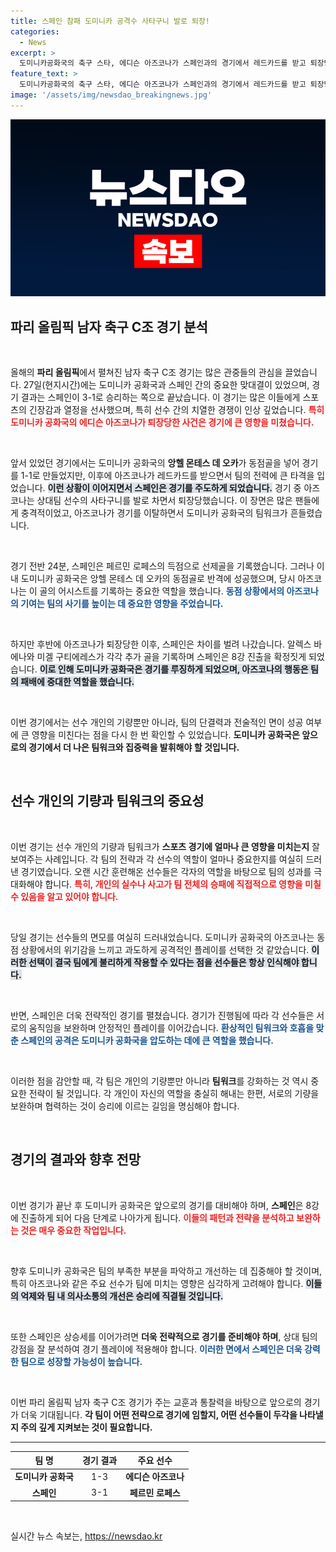 ```yaml
---
title: 스페인 참패 도미니카 공격수 사타구니 발로 퇴장!
categories:
  - News
excerpt: >
  도미니카공화국의 축구 스타, 에디슨 아즈코나가 스페인과의 경기에서 레드카드를 받고 퇴장당했습니다. 동점 상황에서의 불행한 사고가 팀의 패배로 이어진 이 경기, 과연 어떤 전개가 있었을까요? 클릭해 더 알아보세요!
feature_text: >
  도미니카공화국의 축구 스타, 에디슨 아즈코나가 스페인과의 경기에서 레드카드를 받고 퇴장당했습니다. 동점 상황에서의 불행한 사고가 팀의 패배로 이어진 이 경기, 과연 어떤 전개가 있었을까요? 클릭해 더 알아보세요!
image: '/assets/img/newsdao_breakingnews.jpg'
---
```


<p><img src="/assets/img/newsdao_breakingnews.jpg" alt="pcversion 속보" /></p>

<h2 data-ke-size="size26">파리 올림픽 남자 축구 C조 경기 분석</h2>

<p data-ke-size="size16">&nbsp;</p>

<p>올해의 <b>파리 올림픽</b>에서 펼쳐진 남자 축구 C조 경기는 많은 관중들의 관심을 끌었습니다. 27일(현지시간)에는 도미니카 공화국과 스페인 간의 중요한 맞대결이 있었으며, 경기 결과는 스페인이 3-1로 승리하는 쪽으로 끝났습니다. 이 경기는 많은 이들에게 스포츠의 긴장감과 열정을 선사했으며, 특히 선수 간의 치열한 경쟁이 인상 깊었습니다. <b><span style="color: #ee2323;">특히 도미니카 공화국의 에디슨 아즈코나가 퇴장당한 사건은 경기에 큰 영향을 미쳤습니다.</span></b>  </p>

<p data-ke-size="size16">&nbsp;</p>

<p>앞서 있었던 경기에서는 도미니카 공화국의 <b>앙헬 몬테스 데 오카</b>가 동점골을 넣어 경기를 1-1로 만들었지만, 이후에 아즈코나가 레드카드를 받으면서 팀의 전력에 큰 타격을 입었습니다. <b><span style="background-color: #21538527;">이런 상황이 이어지면서 스페인은 경기를 주도하게 되었습니다.</span></b> 경기 중 아즈코나는 상대팀 선수의 사타구니를 발로 차면서 퇴장당했습니다. 이 장면은 많은 팬들에게 충격적이었고, 아즈코나가 경기를 이탈하면서 도미니카 공화국의 팀워크가 흔들렸습니다.</p>

<p data-ke-size="size16">&nbsp;</p>

<p>경기 전반 24분, 스페인은 페르민 로페스의 득점으로 선제골을 기록했습니다. 그러나 이내 도미니카 공화국은 앙헬 몬테스 데 오카의 동점골로 반격에 성공했으며, 당시 아즈코나는 이 골의 어시스트를 기록하는 중요한 역할을 했습니다. <b><span style="color: #1a5490;">동점 상황에서의 아즈코나의 기여는 팀의 사기를 높이는 데 중요한 영향을 주었습니다.</span></b> </p>

<p data-ke-size="size16">&nbsp;</p>

<p>하지만 후반에 아즈코나가 퇴장당한 이후, 스페인은 차이를 벌려 나갔습니다. 알렉스 바에나와 미겔 구티에레스가 각각 추가 골을 기록하며 스페인은 8강 진출을 확정짓게 되었습니다. <b><span style="background-color: #21538527;">이로 인해 도미니카 공화국은 경기를 루징하게 되었으며, 아즈코나의 행동은 팀의 패배에 중대한 역할을 했습니다.</span></b> </p>

<p data-ke-size="size16">&nbsp;</p>

<p>이번 경기에서는 선수 개인의 기량뿐만 아니라, 팀의 단결력과 전술적인 면이 성공 여부에 큰 영향을 미친다는 점을 다시 한 번 확인할 수 있었습니다. <b>도미니카 공화국은 앞으로의 경기에서 더 나은 팀워크와 집중력을 발휘해야 할 것입니다.</b> </p>

<p data-ke-size="size16">&nbsp;</p>

<h2 data-ke-size="size26">선수 개인의 기량과 팀워크의 중요성</h2>

<p data-ke-size="size16">&nbsp;</p>

<p>이번 경기는 선수 개인의 기량과 팀워크가 <b>스포츠 경기에 얼마나 큰 영향을 미치는지</b> 잘 보여주는 사례입니다. 각 팀의 전략과 각 선수의 역할이 얼마나 중요한지를 여실히 드러낸 경기였습니다. 오랜 시간 훈련해온 선수들은 각자의 역할을 바탕으로 팀의 성과를 극대화해야 합니다. <b><span style="color: #ee2323;">특히, 개인의 실수나 사고가 팀 전체의 승패에 직접적으로 영향을 미칠 수 있음을 알고 있어야 합니다.</span></b>  </p>

<p data-ke-size="size16">&nbsp;</p>

<p>당일 경기는 선수들의 면모를 여실히 드러내었습니다. 도미니카 공화국의 아즈코나는 동점 상황에서의 위기감을 느끼고 과도하게 공격적인 플레이를 선택한 것 같았습니다. <b><span style="background-color: #21538527;">이러한 선택이 결국 팀에게 불리하게 작용할 수 있다는 점을 선수들은 항상 인식해야 합니다.</span></b></p>

<p data-ke-size="size16">&nbsp;</p>

<p>반면, 스페인은 더욱 전략적인 경기를 펼쳤습니다. 경기가 진행됨에 따라 각 선수들은 서로의 움직임을 보완하며 안정적인 플레이를 이어갔습니다. <b><span style="color: #1a5490;">환상적인 팀워크와 호흡을 맞춘 스페인의 공격은 도미니카 공화국을 압도하는 데에 큰 역할을 했습니다.</span></b> </p>

<p data-ke-size="size16">&nbsp;</p>

<p>이러한 점을 감안할 때, 각 팀은 개인의 기량뿐만 아니라 <b>팀워크</b>를 강화하는 것 역시 중요한 전략이 될 것입니다. 각 개인이 자신의 역할을 충실히 해내는 한편, 서로의 기량을 보완하며 협력하는 것이 승리에 이르는 길임을 명심해야 합니다. </p>

<p data-ke-size="size16">&nbsp;</p>

<h2 data-ke-size="size26">경기의 결과와 향후 전망</h2>

<p data-ke-size="size16">&nbsp;</p>

<p>이번 경기가 끝난 후 도미니카 공화국은 앞으로의 경기를 대비해야 하며, <b>스페인</b>은 8강에 진출하게 되어 다음 단계로 나아가게 됩니다. <b><span style="color: #ee2323;">이들의 패턴과 전략을 분석하고 보완하는 것은 매우 중요한 작업입니다.</span></b>  </p>

<p data-ke-size="size16">&nbsp;</p>

<p>향후 도미니카 공화국은 팀의 부족한 부분을 파악하고 개선하는 데 집중해야 할 것이며, 특히 아즈코나와 같은 주요 선수가 팀에 미치는 영향은 심각하게 고려해야 합니다. <b><span style="background-color: #21538527;">이들의 억제와 팀 내 의사소통의 개선은 승리에 직결될 것입니다.</span></b></p>

<p data-ke-size="size16">&nbsp;</p>

<p>또한 스페인은 상승세를 이어가려면 <b>더욱 전략적으로 경기를 준비해야 하며</b>, 상대 팀의 강점을 잘 분석하여 경기 플레이에 적용해야 합니다. <b><span style="color: #1a5490;">이러한 면에서 스페인은 더욱 강력한 팀으로 성장할 가능성이 높습니다.</span></b></p>

<p data-ke-size="size16">&nbsp;</p>

<p>이번 파리 올림픽 남자 축구 C조 경기가 주는 교훈과 통찰력을 바탕으로 앞으로의 경기가 더욱 기대됩니다. <b>각 팀이 어떤 전략으로 경기에 임할지, 어떤 선수들이 두각을 나타낼지 주의 깊게 지켜보는 것이 필요합니다.</b> </p>

<hr />

<table style="width: 100%;">
  <thead>
    <tr>
      <th style="text-align: center;">팀 명</th>
      <th style="text-align: center;">경기 결과</th>
      <th style="text-align: center;">주요 선수</th>
    </tr>
  </thead>
  <tbody>
    <tr>
      <td style="text-align: center;"><b>도미니카 공화국</b></td>
      <td style="text-align: center;">1-3</td>
      <td style="text-align: center;"><b>에디슨 아즈코나</b></td>
    </tr>
    <tr>
      <td style="text-align: center;"><b>스페인</b></td>
      <td style="text-align: center;">3-1</td>
      <td style="text-align: center;"><b>페르민 로페스</b></td>
    </tr>
  </tbody>
</table>

<p data-ke-size="size16">&nbsp;</p>
실시간 뉴스 속보는, <a href="https://newsdao.kr" rel="dofollow">https://newsdao.kr</a>


